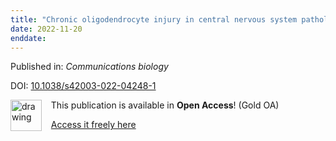 ```yaml
---
title: "Chronic oligodendrocyte injury in central nervous system pathologies."
date: 2022-11-20
enddate:
---
```


Published in: *Communications biology*

DOI: [10.1038/s42003-022-04248-1](https://doi.org/10.1038/s42003-022-04248-1)

<img src="https://upload.wikimedia.org/wikipedia/commons/thumb/7/77/Open_Access_logo_PLoS_transparent.svg/800px-Open_Access_logo_PLoS_transparent.svg.png" alt="drawing" width="50" align="left"/> &nbsp;&nbsp;&nbsp;This publication is available in **Open Access**! (Gold OA)

&nbsp;&nbsp;&nbsp;<a href="https://www.nature.com/articles/s42003-022-04248-1.pdf">Access it freely here</a>

